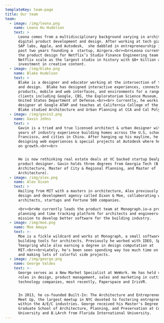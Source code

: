 ```yaml
---
templateKey: team-page
title: Our team
team:
  - image: /img/leona.png
    name: Leona Hu Hudelson
    text: >
      Leona comes from a multidisciplinary background varying in architecture,
      digital product development and design. After working at tech giants like
      SAP labs, Apple, and Autodesk,  she dabbled in entrepreneurship in the
      past two years founding a  startup, Airgora.<br><br>Leona currently leads
      the product design for Netflix’s Studio Finance Engineering team to help
      Netflix scale as the largest studio in history with $8+ billion annual
      investment in creative content.
  - image: /img/blake.png
    name: Blake Hudelson
    text: >
      Blake is a designer and educator working at the intersection of technology
      and design.  Blake has designed interactive experiences, connected
      products, mobile and web interfaces, and environments for a range of
      clients including Google, CBS, the Exploratorium Science Museum, and the
      United States Department of Defense.<br><br> Currently, he works as a
      designer at Google ATAP and teaches at California College of the Arts.
      Blake studied Architecture and Urban Planning at CCA and Cal Poly, SLO.
  - image: /img/gavin2.png
    name: Gavin Johns
    text: >
      Gavin is a tried and true licensed architect & urban designer with 10
      years of industry experience building homes across the U.S, schools in San
      Francisco, and cities in China. After hanging up his mayline, he started
      designing web experiences & special projects at Autodesk where he focused
      on growth.<br><br>


      He is now rethinking real estate deals at VC backed startup Dealpath as a
      product designer. Gavin holds three degrees from Georgia Tech (B.S in
      Architecture, Master of City & Regional Planning, and Master of
      Architecture).
  - image: /img/alex.png
    name: Alex Dixon
    text: >
      Hailing from MIT with a masters in architecture, Alex previously ran a
      design and development agency called Dixon & Moe, collaborating with
      architects, startups and Fortune 500 companies.

      <br><br>He currently leads the product team at Monograph.io—a project
      planning and time tracking platform for architects and engineers—with the
      mission to develop better software for the building industry.
  - image: /img/moe.png
    name: Moe Amaya
    text: >-
      Moe is a fickle wildcard and works at Monograph, a small software company
      building tools for architects. Previously he worked with IDEO, Spoke, and
      Teespring while also earning a degree in design computation at
      MIT.<br><br>Lately, he's been seen spending way too much time on Twitter
      and making lots of colorful side projects.
  - image: /img/george.png
    name: George Valdes
    text: >-
      George serves as a New Market Specialist at WeWork. He has held various
      roles in design, product management, sales and marketing in cutting-edge
      technology companies, most recently, Paperspace and IrisVR. 


      In 2013, he co-founded Built-In: The Architecture and Entrepreneurship
      Meet Up, the largest meetup in NYC devoted to fostering entrepreneurship
      within the A/E/C industries. George received his Master's Degree from the
      Graduate School of Architecture, Planning, and Preservation at Columbia
      University and B.LArch from Florida International University.
---
```



